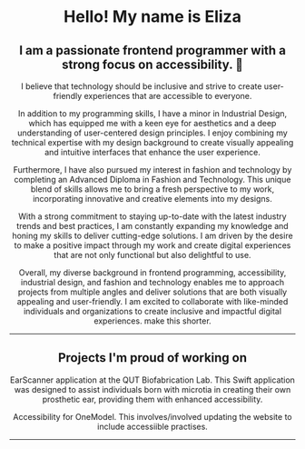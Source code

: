 
<h1 align="center"> Hello! My name is Eliza </h1>
<h2 align="center">I am a passionate frontend programmer with a strong focus on accessibility. 👋 </h2>
  
<p align="center"> I believe that technology should be inclusive and strive to create user-friendly experiences that are accessible to everyone. </p>
  
<p align="center"> In addition to my programming skills, I have a minor in Industrial Design, which has equipped me with a keen eye for aesthetics and a deep understanding of user-centered design principles. I enjoy combining my technical expertise with my design background to create visually appealing and intuitive interfaces that enhance the user experience.

<p align="center"> Furthermore, I have also pursued my interest in fashion and technology by completing an Advanced Diploma in Fashion and Technology. This unique blend of skills allows me to bring a fresh perspective to my work, incorporating innovative and creative elements into my designs.

<p align="center"> With a strong commitment to staying up-to-date with the latest industry trends and best practices, I am constantly expanding my knowledge and honing my skills to deliver cutting-edge solutions. I am driven by the desire to make a positive impact through my work and create digital experiences that are not only functional but also delightful to use.

<p align="center">  Overall, my diverse background in frontend programming, accessibility, industrial design, and fashion and technology enables me to approach projects from multiple angles and deliver solutions that are both visually appealing and user-friendly. I am excited to collaborate with like-minded individuals and organizations to create inclusive and impactful digital experiences. make this shorter.</p>

__________________________________________

<h2 align="center">Projects I'm proud of working on </h2>
  <p align="center"> EarScanner application at the QUT Biofabrication Lab. This Swift application was designed to assist individuals born with microtia in creating their own prosthetic ear, providing them with enhanced accessibility. </p>
  <p align="center"> Accessibility for OneModel. This involves/involved updating the website to include accessiible practises.</p>
  
  
_________________________________________
